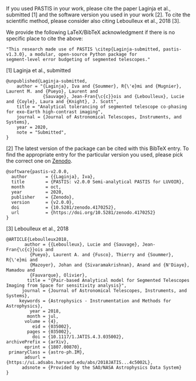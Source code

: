 If you used PASTIS in your work, please cite the paper Laginja et al., submitted [1] and the software version you
used in your work [2]. To cite the scientific method, please consider also citing Leboulleux et al., 2018 [3].

We provide the following LaTeX/BibTeX acknowledgment if there is no specific place to cite the above:  
```
"This research made use of PASTIS \citep{Laginja-submitted, pastis-v1.3.0}, a modular, open-source Python package for
segment-level error budgeting of segmented telescopes."
```

[1] Laginja et al., submitted
```
@unpublished{Laginja-submitted,
    author = "{Laginja}, Iva and {Soummer}, R{\'e}mi and {Mugnier}, Laurent M. and {Pueyo}, Laurent and 
              {Sauvage}, Jean-Fran{\c{c}}ois and {Leboulleux}, Lucie and {Coyle}, Laura and {Knight}, J. Scott",
    title = "Analytical tolerancing of segmented telescope co-phasing for exo-Earth high-contrast imaging",
    journal = {Journal of Astronomical Telescopes, Instruments, and Systems},
    year = 2020,
    note = "Submitted",
}
```

[2] The latest version of the package can be cited with this BibTeX entry. To find the appropriate entry for the 
particular version you used, please pick the correct one on [Zenodo](https://zenodo.org/record/4170252).
```
@software{pastis-v2.0.0,
  author       = {{Laginja}, Iva},
  title        = {PASTIS: v2.0.0 Semi-analytical PASTIS for LUVOIR},
  month        = oct,
  year         = 2020,
  publisher    = {Zenodo},
  version      = {v2.0.0},
  doi          = {10.5281/zenodo.4170252},
  url          = {https://doi.org/10.5281/zenodo.4170252}
}
```

[3] Leboulleux et al., 2018
```
@ARTICLE{Leboulleux2018,
       author = {{Leboulleux}, Lucie and {Sauvage}, Jean-Fran{\c{c}}ois and
         {Pueyo}, Laurent A. and {Fusco}, Thierry and {Soummer}, R{\'e}mi and
         {Mazoyer}, Johan and {Sivaramakrishnan}, Anand and {N'Diaye}, Mamadou and
         {Fauvarque}, Olivier},
        title = "{Pair-based Analytical model for Segmented Telescopes Imaging from Space for sensitivity analysis}",
      journal = {Journal of Astronomical Telescopes, Instruments, and Systems},
     keywords = {Astrophysics - Instrumentation and Methods for Astrophysics},
         year = 2018,
        month = jul,
       volume = {4},
          eid = {035002},
        pages = {035002},
          doi = {10.1117/1.JATIS.4.3.035002},
archivePrefix = {arXiv},
       eprint = {1807.00870},
 primaryClass = {astro-ph.IM},
       adsurl = {https://ui.adsabs.harvard.edu/abs/2018JATIS...4c5002L},
      adsnote = {Provided by the SAO/NASA Astrophysics Data System}
}
```
